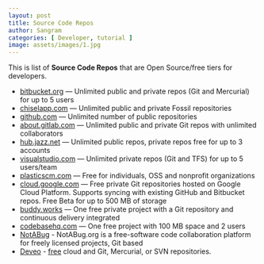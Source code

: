 ```yaml
---
layout: post
title: Source Code Repos
author: Sangram
categories: [ Developer, tutorial ]
image: assets/images/1.jpg
---
```


This is list of <strong>Source Code Repos</strong> that are Open Source/free tiers for developers.
<ul>
 	<li><a href="https://bitbucket.org/">bitbucket.org</a> — Unlimited public and private repos (Git and Mercurial) for up to 5 users</li>
 	<li><a href="http://chiselapp.com/">chiselapp.com</a> — Unlimited public and private Fossil repositories</li>
 	<li><a href="https://github.com/">github.com</a> — Unlimited number of public repositories</li>
 	<li><a href="https://about.gitlab.com/">about.gitlab.com</a> — Unlimited public and private Git repos with unlimited collaborators</li>
 	<li><a href="https://hub.jazz.net/">hub.jazz.net</a> — Unlimited public repos, private repos free for up to 3 accounts</li>
 	<li><a href="https://www.visualstudio.com/">visualstudio.com</a> — Unlimited private repos (Git and TFS) for up to 5 users/team</li>
 	<li><a href="https://plasticscm.com/">plasticscm.com</a> — Free for individuals, OSS and nonprofit organizations</li>
 	<li><a href="https://cloud.google.com/tools/cloud-repositories/">cloud.google.com</a> — Free private Git repositories hosted on Google Cloud Platform. Supports syncing with existing GitHub and Bitbucket repos. Free Beta for up to 500 MB of storage</li>
 	<li><a href="https://buddy.works/">buddy.works</a> — One free private project with a Git repository and continuous delivery integrated</li>
 	<li><a href="https://www.codebasehq.com/">codebasehq.com</a> — One free project with 100 MB space and 2 users</li>
 	<li><a href="https://notabug.org/">NotABug</a> - NotABug.org is a free-software code collaboration platform for freely licensed projects, Git based</li>
 	<li><a href="https://deveo.com/">Deveo</a> - <a href="https://deveo.com/pricing/">free</a> cloud and Git, Mercurial, or SVN repositories.</li>
</ul>

